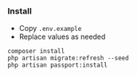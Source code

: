 ### Install ###

- Copy `.env.example`
- Replace values as needed

```
composer install
php artisan migrate:refresh --seed
php artisan passport:install
```